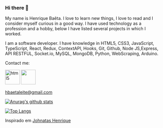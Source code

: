 ### Hi there 👋

My name is Henrique Baêta. I love to learn new things, I love to read and I consider myself curious in a good way. I have used technology as a profession and a hobby, below I have listed several projects in which I worked.

I am a software developer.
I have knowledge in HTML5, CSS3, JavaScript, TypeScript, React, Redux, ContextAPI, Hooks, Git, Github, Node JS,Express, API RESTFUL, Socket.io, MySQL, MongoDB, Python, WebScraping, Arduino.

Contact me:

<p>
<a align="left" href="https://www.linkedin.com/in/henriquebaetaleite/" target="_blank"><img src="https://upload.wikimedia.org/wikipedia/commons/thumb/c/c9/Linkedin.svg/1200px-Linkedin.svg.png" alt="html5" width="48px" height="48px"/></a>

<a href="https://github.com/HenriqueBaetaLeite" target="_blank">
<img src="https://github.githubassets.com/images/modules/logos_page/Octocat.png" width="48px" height="48px">
</a>

hbaetaleite@gmail.com

</p>
<!-- <img src="https://devicons.github.io/devicon/devicon.git/icons/html5/html5-original-wordmark.svg" alt="html5" width="40" height="40"/> -->

<!-- <p>
<img align="left" alt="GIF" src="https://i.pinimg.com/originals/e4/26/70/e426702edf874b181aced1e2fa5c6cde.gif" width="200px" />

<img align="right" alt="GIF" src="https://i.pinimg.com/originals/e4/26/70/e426702edf874b181aced1e2fa5c6cde.gif" width="200px" />

</p> -->

[![Anurag's github stats](https://github-readme-stats.vercel.app/api?username=HenriqueBaetaLeite&show_icons=true&theme=dark)](https://github.com/anuraghazra/github-readme-stats)

[![Top Langs](https://github-readme-stats.vercel.app/api/top-langs/?username=HenriqueBaetaLeite&theme=dark&layout=compact)](https://github.com/anuraghazra/github-readme-stats)

Inspirado em <a href="https://github.com/johnatas-henrique" targer="_blank">Johnatas Henrique</a>

<!--
**HenriqueBaetaLeite/HenriqueBaetaLeite** is a ✨ _special_ ✨ repository because its `README.md` (this file) appears on your GitHub profile.

Here are some ideas to get you started:

- 🔭 I’m currently working on ...
- 🌱 I’m currently learning ...
- 👯 I’m looking to collaborate on ...
- 🤔 I’m looking for help with ...
- 💬 Ask me about ...
- 📫 How to reach me: ...
- 😄 Pronouns: ...
- ⚡ Fun fact: ...
-->
